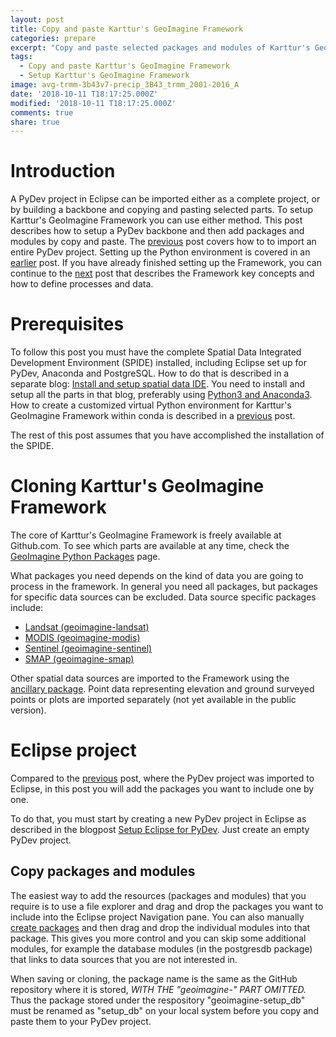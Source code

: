 ```yaml
---
layout: post
title: Copy and paste Karttur's GeoImagine Framework
categories: prepare
excerpt: "Copy and paste selected packages and modules of Karttur's GeoImagine Framework in Eclipse"
tags:
  - Copy and paste Karttur's GeoImagine Framework
  - Setup Karttur's GeoImagine Framework
image: avg-trmm-3b43v7-precip_3B43_trmm_2001-2016_A
date: '2018-10-11 T18:17:25.000Z'
modified: '2018-10-11 T18:17:25.000Z'
comments: true
share: true
---
```


# Introduction

A PyDev project in <span class='app'>Eclipse</span> can be imported either as a complete project, or by building a backbone and copying and pasting selected parts. To setup Karttur's GeoImagine Framework you can use either method. This post describes how to setup a PyDev backbone and then add packages and modules by copy and paste. The [previous](../blog-import-project-eclipse/) post covers how to to import an entire PyDev project. Setting up the Python environment is covered in an [earlier](../setup-conda-environ/) post. If you have already finished  setting up the Framework, you can continue to the [next](../setup-xml/) post that describes the Framework key concepts and how to define processes and data.

# Prerequisites

To follow this post you must have the complete Spatial Data Integrated Development Environment (SPIDE) installed, including <span class='app'>Eclipse</span> set up for PyDev, <span class='app'>Anaconda</span> and <span class='app'>PostgreSQL</span>. How to do that is described in a separate blog: [Install and setup spatial data IDE](https://karttur.github.io/setup-ide/). You need to install and setup all the parts in that blog, preferably using [Python3 and Anaconda3](https://karttur.github.io/setup-ide/blog/python3-upgrade/). How to create a customized virtual Python environment for Karttur's GeoImagine Framework within conda is described in a [previous](../setup-conda-environ/) post.

The rest of this post assumes that you have accomplished the installation of the SPIDE.

# Cloning Karttur's GeoImagine Framework

The core of Karttur's GeoImagine Framework is freely available at Github.com. To see which parts are available at any time, check the [GeoImagine Python Packages](https://karttur.github.io/geoimagine/packages/) page.

What packages you need depends on the kind of data you are going to process in the framework. In general you need all packages, but packages for specific data sources can be excluded. Data source specific packages include:

- [Landsat (geoimagine-landsat)](https://github.com/karttur/geoimagine-landsat)
- [MODIS (geoimagine-modis)](https://github.com/karttur/geoimagine-modis)
- [Sentinel (geoimagine-sentinel)](https://github.com/karttur/geoimagine-sentinel)
- [SMAP (geoimagine-smap)](https://github.com/karttur/geoimagine-smap)

Other spatial data sources are imported to the Framework using the [ancillary package](https://github.com/karttur/geoimagine-ancillary). Point data representing elevation and ground surveyed points or plots are imported separately (not yet available in the public version).

# Eclipse project

Compared to the [previous](../blog-import-project-eclipse/) post, where the PyDev project was imported to Eclipse, in this post you will add the packages you want to include one by one.

To do that, you must start by creating a new PyDev project in <span class='app'>Eclipse</span> as described in the blogpost [Setup Eclipse for PyDev](https://karttur.github.io/setup-ide/setup-ide/install-eclipse/#create-pydev-project). Just create an empty PyDev project.

## Copy packages and modules

The easiest way to add the resources (packages and modules) that you require is to use a file explorer and drag and drop the packages you want to include into the <span class='app'>Eclipse</span> project  <span class='tab'>Navigation</span> pane.  You can also manually [create packages](https://karttur.github.io/setup-ide/setup-ide/install-eclipse/#create-pydev-package) and then drag and drop the individual modules into that package. This gives you more control and you can skip some additional modules, for example the database modules (in the postgresdb package) that links to data sources that you are not interested in.

When saving or cloning, the package name is the same as the GitHub repository where it is stored, _WITH THE "geoimagine-" PART OMITTED._ Thus the package stored under the respository "geoimagine-setup_db" must be renamed as "setup_db" on your local system before you copy and paste them to your PyDev project.
